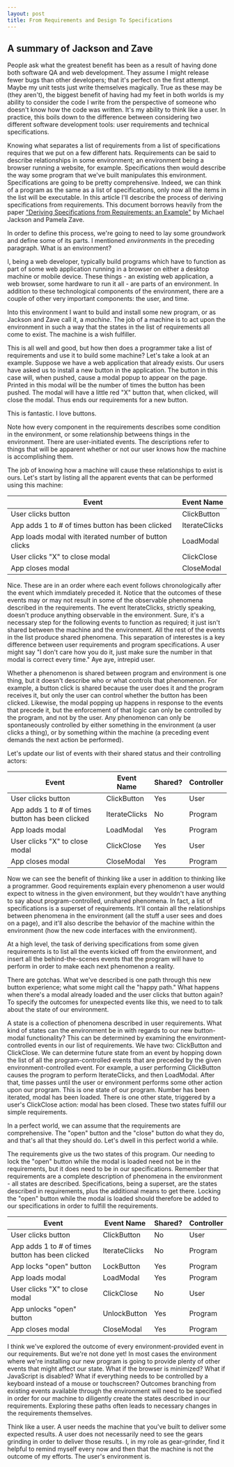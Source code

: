 ```yaml
---
layout: post
title: From Requirements and Design To Specifications
---
```

## A summary of Jackson and Zave

People ask what the greatest benefit has been as a result of having done both software QA and web development. They assume I might release fewer bugs than other developers; that it's perfect on the first attempt. Maybe my unit tests just write themselves magically. True as these may be (they aren't), the biggest benefit of having had my feet in both worlds is my ability to consider the code I write from the perspective of someone who doesn't know how the code was written. It's my ability to think like a user. In practice, this boils down to the difference between considering two different software development tools: user requirements and technical specifications.

Knowing what separates a list of requirements from a list of specifications requires that we put on a few different hats. Requirements can be said to describe relationships in some environment; an environment being a browser running a website, for example. Specifications then would describe the way some program that we've built manipulates this environment. Specifications are going to be pretty comprehensive. Indeed, we can think of a program as the same as a list of specifications, only now all the items in the list will be executable. In this article I'll describe the process of deriving specifications from requirements. This document borrows heavily from the paper ["Deriving Specifications from Requirements: an Example"](http://dl.acm.org/citation.cfm?id=55864) by Michael Jackson and Pamela Zave.

In order to define this process, we're going to need to lay some groundwork and define some of its parts. I mentioned _environments_ in the preceding paragraph. What is an environment?

I, being a web developer, typically build programs which have to function as part of some web application running in a browser on either a desktop machine or mobile device. These things - an existing web application, a web browser, some hardware to run it all - are parts of an environment. In addition to these technological components of the environment, there are a couple of other very important components: the user, and time.

Into this environment I want to build and install some new program, or as Jackson and Zave call it, a _machine_. The job of a machine is to act upon the environment in such a way that the states in the list of requirements all come to exist. The machine is a wish fulfiller.

This is all well and good, but how then does a programmer take a list of requirements and use it to build some machine? Let's take a look at an example. Suppose we have a web application that already exists. Our users have asked us to install a new button in the application. The button in this case will, when pushed, cause a modal popup to appear on the page. Printed in this modal will be the number of times the button has been pushed. The modal will have a little red "X" button that, when clicked, will close the modal. Thus ends our requirements for a new button.

This is fantastic. I love buttons.

Note how every component in the requirements describes some condition in the environment, or some relationship betweens things in the environment. There are user-initiated events. The descriptions refer to things that will be apparent whether or not our user knows how the machine is accomplishing them.

The job of knowing how a machine will cause these relationships to exist is ours. Let's start by listing all the apparent events that can be performed using this machine:

Event | Event Name
--- | ---
User clicks button | ClickButton
App adds 1 to # of times button has been clicked | IterateClicks
App loads modal with iterated number of button clicks | LoadModal
User clicks "X" to close modal | ClickClose
App closes modal | CloseModal

Nice. These are in an order where each event follows chronologically after the event which immdiately preceded it. Notice that the outcomes of these events may or may not result in some of the observable phenomena described in the requirements. The event IterateClicks, strictly speaking, doesn't produce anything observable in the environment. Sure, it's a necessary step for the following events to function as required; it just isn't shared between the machine and the environment. All the rest of the events in the list produce shared phenomena. This separation of interestes is a key difference between user requirements and program specifications. A user might say "I don't care how you do it, just make sure the number in that modal is correct every time." Aye aye, intrepid user.

Whether a phenomenon is shared between program and environment is one thing, but it doesn't describe who or what controls that phenomenon. For example, a button click is shared because the user does it and the program receives it, but only the user can control whether the button has been clicked. Likewise, the modal popping up happens in response to the events that precede it, but the enforcement of that logic can only be controlled by the program, and not by the user. Any phenomenon can only be spontaneously controlled by either something in the environment (a user clicks a thing), or by something within the machine (a preceding event demands the next action be performed).

Let's update our list of events with their shared status and their controlling actors:

Event | Event Name | Shared? | Controller
--- | --- | --- | ---
User clicks button | ClickButton | Yes | User
App adds 1 to # of times button has been clicked | IterateClicks | No | Program
App loads modal | LoadModal | Yes | Program
User clicks "X" to close modal | ClickClose | Yes | User
App closes modal | CloseModal | Yes | Program

Now we can see the benefit of thinking like a user in addition to thinking like a programmer. Good requirements explain every phenomenon a user would expect to witness in the given environment, but they wouldn't have anything to say about program-controlled, unshared phenomena. In fact, a list of specifications is a superset of requirements. It'll contain all the relationships between phenomena in the environment (all the stuff a user sees and does on a page), and it'll also describe the behavior of the machine within the environment (how the new code interfaces with the environment).

At a high level, the task of deriving specifications from some given requirements is to list all the events kicked off from the environment, and insert all the behind-the-scenes events that the program will have to perform in order to make each next phenomenon a reality.

There are gotchas. What we've described is one path through this new button experience; what some might call the "happy path." What happens when there's a modal already loaded and the user clicks that button again? To specify the outcomes for unexpected events like this, we need to to talk about the state of our environment.

A state is a collection of phenomena described in user requirements. What kind of states can the environment be in with regards to our new button-modal functionality? This can be determined by examining the environment-controlled events in our list of requirements. We have two: ClickButton and ClickClose. We can determine future state from an event by hopping down the list of all the program-controlled events that are preceded by the given environment-controlled event. For example, a user performing ClickButton causes the program to perform IterateClicks, and then LoadModal. After that, time passes until the user or environment performs some other action upon our program. This is one state of our program. Number has been iterated, modal has been loaded. There is one other state, triggered by a user's ClickClose action: modal has been closed.  These two states fulfill our simple requirements.

In a perfect world, we can assume that the requirements are comprehensive. The "open" button and the "close" button do what they do, and that's all that they should do. Let's dwell in this perfect world a while.

The requirements give us the two states of this program. Our needing to lock the "open" button while the modal is loaded need not be in the requirements, but it does need to be in our specifications. Remember that requirements are a complete description of phenomena in the environment - all states are described. Specifications, being a superset, are the states described in requirements, plus the additional means to get there. Locking the "open" button while the modal is loaded should therefore be added to our specifications in order to fulfill the requirements. 

Event | Event Name | Shared? | Controller
--- | --- | --- | ---
User clicks button | ClickButton | No | User
App adds 1 to # of times button has been clicked | IterateClicks | No | Program
App locks "open" button | LockButton | Yes | Program
App loads modal | LoadModal | Yes | Program
User clicks "X" to close modal | ClickClose | No | User
App unlocks "open" button | UnlockButton | Yes | Program
App closes modal | CloseModal | Yes | Program

I think we've explored the outcome of every environment-provided event in our requirements. But we're not done yet! In most cases the environment where we're installing our new program is going to provide plenty of other events that might affect our state. What if the browser is minimized? What if JavaScript is disabled? What if everything needs to be controlled by a keyboard instead of a mouse or touchscreen? Outcomes branching from existing events available through the environment will need to be specified in order for our machine to diligently create the states described in our requirements. Exploring these paths often leads to necessary changes in the requirements themselves.

Think like a user. A user needs the machine that you've built to deliver some expected results. A user does not necessarily need to see the gears grinding in order to deliver those results. I, in my role as gear-grinder, find it helpful to remind myself every now and then that the machine is not the outcome of my efforts. The user's environment is.

